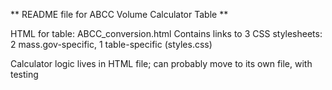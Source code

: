** README file for ABCC Volume Calculator Table **

HTML for table: ABCC_conversion.html
Contains links to 3 CSS stylesheets: 2 mass.gov-specific, 1 table-specific (styles.css)

Calculator logic lives in HTML file; can probably move to its own file, with testing
